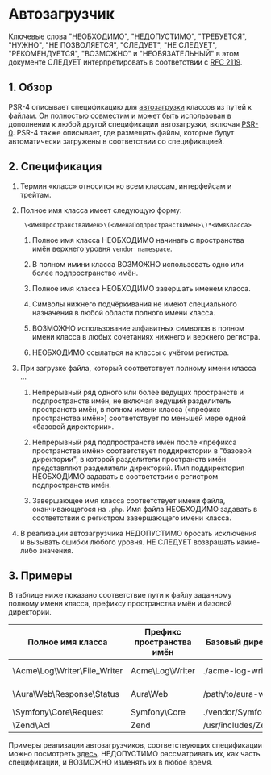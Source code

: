 # Автозагрузчик

Ключевые слова "НЕОБХОДИМО", "НЕДОПУСТИМО", "ТРЕБУЕТСЯ", "НУЖНО", "НЕ ПОЗВОЛЯЕТСЯ", "СЛЕДУЕТ", "НЕ СЛЕДУЕТ",
"РЕКОМЕНДУЕТСЯ", "ВОЗМОЖНО" и "НЕОБЯЗАТЕЛЬНЫЙ" в этом документе СЛЕДУЕТ интерпретировать в соответствии с [RFC 2119].


## 1. Обзор

PSR-4 описывает спецификацию для [автозагрузки] классов из путей к файлам. Он полностью совместим и может быть
использован в дополнении к любой другой спецификации автозагрузки, включая [PSR-0]. PSR-4 также описывает, где
размещать файлы, которые будут автоматически загружены в соответствии со спецификацией.


## 2. Спецификация

1. Термин «класс» относится ко всем классам, интерфейсам и трейтам.

2. Полное имя класса имеет следующую форму:

        \<ИмяПространстваИмен>\(<ИменаПодпространствИмен>\)*<ИмяКласса>

    1. Полное имя класса НЕОБХОДИМО начинать с пространства имён верхнего уровня `vendor namespace`.

    2. В полном имини класса ВОЗМОЖНО использовать одно или более подпространство имён.

    3. Полное имя класса НЕОБХОДИМО завершать именем класса.

    4. Символы нижнего подчёркивания не имеют специального назначения в любой области полного имени класса.

    5. ВОЗМОЖНО использование алфавитных символов в полном имени класса в любых сочетаниях нижнего и верхнего регистра.

    6. НЕОБХОДИМО ссылаться на классы с учётом регистра.

3. При загрузке файла, который соответствует полному имени класса ...

    1. Непрерывный ряд одного или более ведущих пространств и подпространств имён, не включая ведущий разделитель
       пространств имён, в полном имени класса («префикс пространства имён») соответствует по меньшей мере одной
       «базовой директории».

    2. Непрерывный ряд подпространств имён после «префикса пространства имён» соответствует поддиректории в "базовой
       директории", в которой разделители пространств имён представляют разделители директорий. Имя поддиректория
       НЕОБХОДИМО задавать в соответствии с регистром подпространств имён.

    3. Завершающее имя класса соответствует имени файла, оканчивающегося на `.php`. Имя файла НЕОБХОДИМО задавать в
       соответствии с регистром завершающего имени класса.

4. В реализации автозагрузчика НЕДОПУСТИМО бросать исключения и вызывать ошибки любого уровня. НЕ СЛЕДУЕТ возвращать
   какие-либо значения.


## 3. Примеры

В таблице ниже показано соответствие пути к файлу заданному полному имени класса, префиксу пространства имён и
базовой директории.

| Полное имя класса            | Префикс пространства имён | Базовый директорий     | Путь к файлу
| -----------------------------|---------------------------|------------------------|-------------------------------------------
| \Acme\Log\Writer\File_Writer | Acme\Log\Writer           | ./acme-log-writer/lib/ | ./acme-log-writer/lib/File_Writer.php
| \Aura\Web\Response\Status    | Aura\Web                  | /path/to/aura-web/src/ | /path/to/aura-web/src/Response/Status.php
| \Symfony\Core\Request        | Symfony\Core              | ./vendor/Symfony/Core/ | ./vendor/Symfony/Core/Request.php
| \Zend\Acl                    | Zend                      | /usr/includes/Zend/    | /usr/includes/Zend/Acl.php

Примеры реализации автозагрузчиков, соответствующих спецификации можно посмотреть [здесь]. НЕДОПУСТИМО рассматривать
их, как часть спецификации, и ВОЗМОЖНО изменять их в любое время.

[RFC 2119]: http://rfc2.ru/2119.rfc/print
[автозагрузки]: http://php.net/autoload
[PSR-0]: https://github.com/php-fig/fig-standards/blob/master/accepted/ru/PSR-0.md
[здесь]: https://github.com/php-fig/fig-standards/blob/master/accepted/ru/PSR-4-autoloader-examples.md
